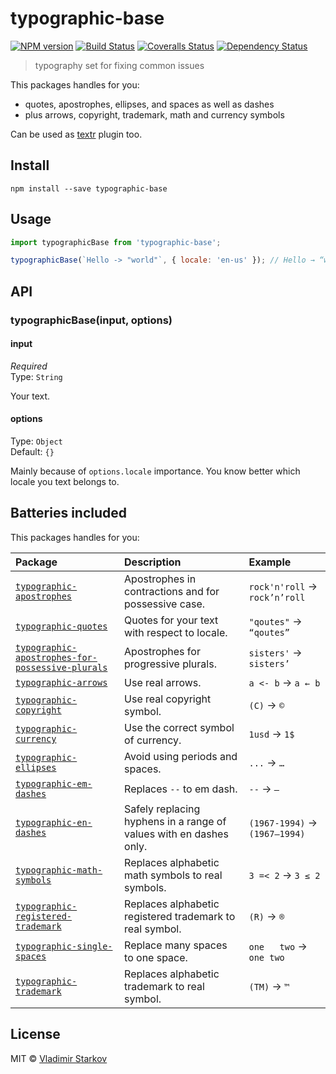 # typographic-base

[![NPM version][npm-image]][npm-url]
[![Build Status][travis-image]][travis-url]
[![Coveralls Status][coveralls-image]][coveralls-url]
[![Dependency Status][depstat-image]][depstat-url]

> typography set for fixing common issues

This packages handles for you:

* quotes, apostrophes, ellipses, and spaces as well as dashes
* plus arrows, copyright, trademark, math and currency symbols

Can be used as [textr](https://github.com/shuvalov-anton/textr) plugin too.

## Install

    npm install --save typographic-base

## Usage

```js
import typographicBase from 'typographic-base';

typographicBase(`Hello -> "world"`, { locale: 'en-us' }); // Hello → “world”
```

## API

### typographicBase(input, options)

#### input

*Required*  
Type: `String`

Your text.

#### options

Type: `Object`  
Default: `{}`

Mainly because of `options.locale` importance. You know better which locale you text belongs to.

## Batteries included

This packages handles for you:

| Package           | Description                     | Example              |
| :---------------- | :------------------------------ | :------------------- |
| [`typographic-apostrophes`][apostrophes] | Apostrophes in contractions and for possessive case. | `rock'n'roll` → `rock’n’roll` |
| [`typographic-quotes`][quotes] |  Quotes for your text with respect to locale. | `"qoutes"` → `“qoutes”` |
| [`typographic-apostrophes-for-possessive-plurals`][plurals] | Apostrophes for progressive plurals. | `sisters'` → `sisters’` |
| [`typographic-arrows`][arrows] | Use real arrows. | `a <- b` → `a ← b` |
| [`typographic-copyright`][copyright] | Use real copyright symbol. | `(C)` → `©` |
| [`typographic-currency`][currency] | Use the correct symbol of currency. | `1usd` → `1$` |
| [`typographic-ellipses`][ellipses] | Avoid using periods and spaces. | `...` → `…` |
| [`typographic-em-dashes`][em] | Replaces `--` to em dash. | `--` → `—` |
| [`typographic-en-dashes`][en] | Safely replacing hyphens in a range of values with en dashes only. | `(1967-1994)` → `(1967–1994)` |
| [`typographic-math-symbols`][math] | Replaces alphabetic math symbols to real symbols. | `3 =< 2` → `3 ≤ 2` |
| [`typographic-registered-trademark`][registered] | Replaces alphabetic registered trademark to real symbol. | `(R)` → `®` |
| [`typographic-single-spaces`][spaces] | Replace many spaces to one space. | `one   two` → `one two` |
| [`typographic-trademark`][trademark] | Replaces alphabetic trademark to real symbol. | `(TM)` → `™` |

## License

MIT © [Vladimir Starkov](https://iamstarkov.com)


[apostrophes]: https://github.com/iamstarkov/typographic-apostrophes
[quotes]: https://github.com/iamstarkov/typographic-quotes
[plurals]: https://github.com/iamstarkov/typographic-apostrophes-for-possessive-plurals
[arrows]: https://github.com/andrepolischuk/typographic-arrows
[copyright]: https://github.com/iamstarkov/typographic-copyright
[currency]: https://github.com/talgautb/typographic-currency
[ellipses]: https://github.com/iamstarkov/typographic-ellipses
[em]: https://github.com/iamstarkov/typographic-em-dashes
[en]: https://github.com/iamstarkov/typographic-en-dashes
[math]: https://github.com/iamstarkov/typographic-math-symbols
[registered]: https://github.com/iamstarkov/typographic-registered-trademark
[spaces]: https://github.com/iamstarkov/typographic-single-spaces
[trademark]: https://www.npmjs.com/package/typographic-trademark

[npm-url]: https://npmjs.org/package/typographic-base
[npm-image]: https://img.shields.io/npm/v/typographic-base.svg?style=flat-square

[travis-url]: https://travis-ci.org/iamstarkov/typographic-base
[travis-image]: https://img.shields.io/travis/iamstarkov/typographic-base.svg?style=flat-square

[coveralls-url]: https://coveralls.io/r/iamstarkov/typographic-base
[coveralls-image]: https://img.shields.io/coveralls/iamstarkov/typographic-base.svg?style=flat-square

[depstat-url]: https://david-dm.org/iamstarkov/typographic-base
[depstat-image]: https://david-dm.org/iamstarkov/typographic-base.svg?style=flat-square
